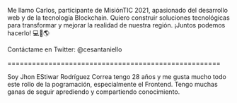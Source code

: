 Me llamo Carlos, participante de MisiónTIC 2021, apasionado del desarrollo web y de la tecnología Blockchain. Quiero construir soluciones tecnológicas para transformar y mejorar la realidad de nuestra región. ¡Juntos podemos hacerlo! 💻🚀🌎

Contáctame en Twitter: @cesantaniello

====================================================

Soy Jhon EStiwar Rodríguez Correa tengo 28 años y me gusta mucho todo este rollo de la pogramación, especialmente el Frontend. Tengo muchas ganas de seguir aprediendo y compartiendo conocimiento.
